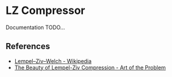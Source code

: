 # LZ Compressor

Documentation TODO...

## References
- [Lempel–Ziv–Welch - Wikipedia](https://en.wikipedia.org/wiki/Lempel%E2%80%93Ziv%E2%80%93Welch)
- [The Beauty of Lempel-Ziv Compression - Art of the Problem](https://youtu.be/RV5aUr8sZD0?si=QIxUTOib1UKczFJF)